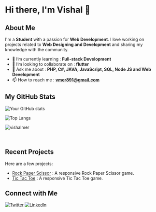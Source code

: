# Hi there, I'm Vishal 👋


## About Me

I'm a **Student** with a passion for **Web Development**. I love working on projects related to **Web Designing and Development** and sharing my knowledge with the community.

- 🌱 I’m currently learning : **Full-stack Development**
- 👯 I’m looking to collaborate on : **flutter**
- 💬 Ask me about : **PHP, C#, JAVA, JavaScript, SQL, Node JS and Web Development**
- 📫 How to reach me : **vmer891@gmail.com**

## My GitHub Stats

![Your GitHub stats](https://github-readme-stats.vercel.app/api?username=vishalmer&show_icons=true&theme=radical)

![Top Langs](https://github-readme-stats.vercel.app/api/top-langs/?username=vishalmer&layout=compact&theme=radical)

<p><img align="center" src="https://github-readme-streak-stats.herokuapp.com/?user=vishalmer&show_icons=true&theme=dark" alt="vishalmer" /></p><br>

## Recent Projects

Here are a few projects:

- [Rock Paper Scissor](https://github.com/VishalMer/Projects/tree/main/Rock%20Paper%20Scissor) : A responsive Rock Paper Scissor game.
- [Tic Tac Toe](https://github.com/VishalMer/Projects/tree/main/Tic%20Tac%20Toe) : A responsive Tic Tac Toe game.

## Connect with Me

[![Twitter](https://img.shields.io/badge/Twitter-Profile-blue)](https://twitter.com/itz_mer_)
[![LinkedIn](https://img.shields.io/badge/LinkedIn-Profile-blue)](https://www.linkedin.com/in/vishal-mer)

